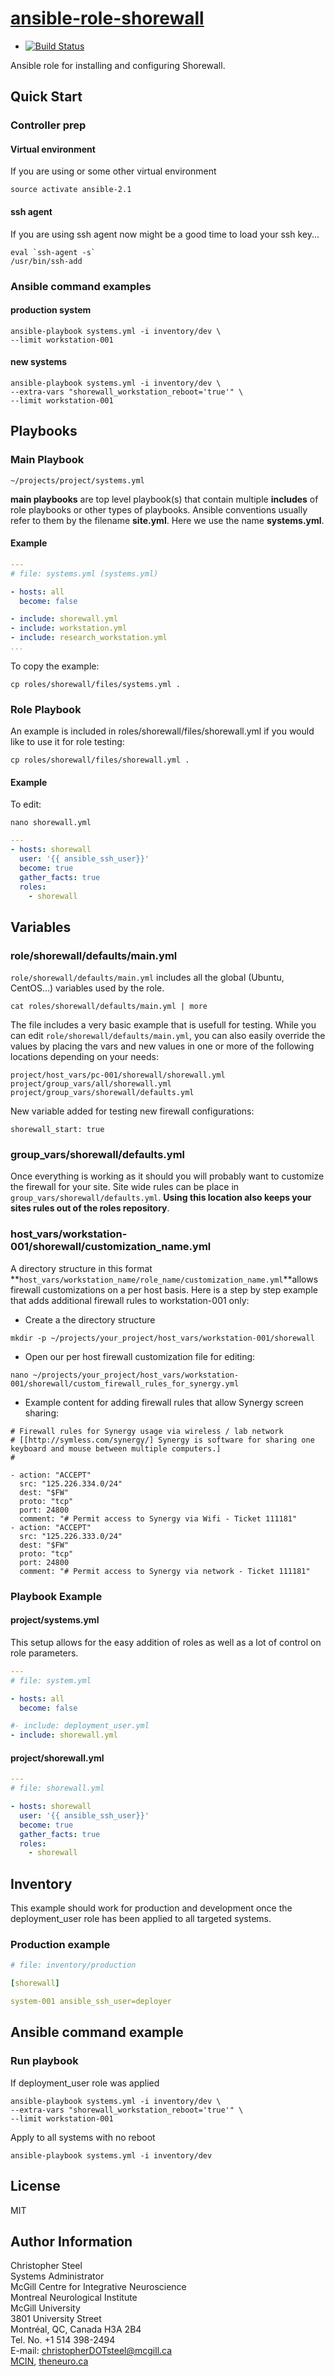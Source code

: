 
[ansible-role-shorewall](https://github.com/csteel/ansible-role-shorewall)
======================

* [](https://github.com/csteel/ansible-role-shorewall)
  [![Build Status](https://travis-ci.org/csteel/ansible-role-shorewall.svg?branch=master)](https://travis-ci.org/csteel/ansible-role-shorewall)

Ansible role for installing and configuring Shorewall.

## Quick Start

### Controller prep

#### Virtual environment

If you are using or some other virtual environment

```shell
source activate ansible-2.1
```

#### ssh agent

If you are using ssh agent now might be a good time to load your ssh key...

```
eval `ssh-agent -s`
/usr/bin/ssh-add
```

### Ansible command examples

#### production system

```shell
ansible-playbook systems.yml -i inventory/dev \
--limit workstation-001
```

#### new systems

```shell
ansible-playbook systems.yml -i inventory/dev \
--extra-vars "shorewall_workstation_reboot='true'" \
--limit workstation-001
```


Playbooks
---------

### Main Playbook

`~/projects/project/systems.yml`

**main playbooks** are top level playbook(s) that contain multiple **includes** of role playbooks or other types of playbooks. Ansible conventions usually refer to them by the filename **site.yml**. Here we use the name  **systems.yml**.

#### Example

```yaml
---
# file: systems.yml (systems.yml)

- hosts: all
  become: false

- include: shorewall.yml
- include: workstation.yml
- include: research_workstation.yml
...
```

To copy the example:

    cp roles/shorewall/files/systems.yml .

### Role Playbook

An example is included in roles/shorewall/files/shorewall.yml if you would like to use it for role testing:

    cp roles/shorewall/files/shorewall.yml .

#### Example

To edit:

    nano shorewall.yml

```yaml
---
- hosts: shorewall
  user: '{{ ansible_ssh_user}}'
  become: true
  gather_facts: true
  roles:
    - shorewall
```


Variables
--------------

### role/shorewall/defaults/main.yml

`role/shorewall/defaults/main.yml` includes all the global (Ubuntu, CentOS...) variables used by the role.

    cat roles/shorewall/defaults/main.yml | more

The file includes a very basic example that is usefull for testing. While you can edit `role/shorewall/defaults/main.yml`, you can also easily override the values by placing the vars and new values in one or more of the following locations depending on your needs:

    project/host_vars/pc-001/shorewall/shorewall.yml
    project/group_vars/all/shorewall.yml
    project/group_vars/shorewall/defaults.yml

New variable added for testing new firewall configurations:

    shorewall_start: true

### group_vars/shorewall/defaults.yml

Once everything is working as it should you will probably want to customize the firewall for your site. Site wide rules can be place in `group_vars/shorewall/defaults.yml`. **Using this location also keeps your sites rules out of the roles repository**.

### host_vars/workstation-001/shorewall/customization_name.yml

A directory structure in this format **`host_vars/workstation_name/role_name/customization_name.yml`**allows firewall customizations on a per host basis. Here is a step by step example that adds additional firewall rules to workstation-001 only:

* Create a the directory structure

```shell
mkdir -p ~/projects/your_project/host_vars/workstation-001/shorewall
```

* Open our per host firewall customization file for editing:

```shell
nano ~/projects/your_project/host_vars/workstation-001/shorewall/custom_firewall_rules_for_synergy.yml
```

* Example content for adding firewall rules that allow Synergy screen sharing:

```shell
# Firewall rules for Synergy usage via wireless / lab network
# [[http://symless.com/synergy/] Synergy is software for sharing one keyboard and mouse between multiple computers.]
#

- action: "ACCEPT"
  src: "125.226.334.0/24"
  dest: "$FW"
  proto: "tcp"
  port: 24800
  comment: "# Permit access to Synergy via Wifi - Ticket 111181"
- action: "ACCEPT"
  src: "125.226.333.0/24"
  dest: "$FW"
  proto: "tcp"
  port: 24800
  comment: "# Permit access to Synergy via network - Ticket 111181"
```

### Playbook Example

#### project/systems.yml

This setup allows for the easy addition of roles as well as a lot of control on role parameters.

```yaml
---
# file: system.yml           

- hosts: all
  become: false

#- include: deployment_user.yml
- include: shorewall.yml
```

#### project/shorewall.yml

```yaml
---
# file: shorewall.yml

- hosts: shorewall
  user: '{{ ansible_ssh_user}}'
  become: true
  gather_facts: true
  roles:
    - shorewall
```


Inventory
---------

This example should work for production and development once the deployment_user role has been applied to all targeted systems.

### Production example

```yaml
# file: inventory/production

[shorewall]

system-001 ansible_ssh_user=deployer
```
## Ansible command example

### Run playbook

If deployment_user role was applied 

```shell
ansible-playbook systems.yml -i inventory/dev \
--extra-vars "shorewall_workstation_reboot='true'" \
--limit workstation-001
```

Apply to all systems with no reboot

    ansible-playbook systems.yml -i inventory/dev

## License

MIT

## Author Information

Christopher Steel  
Systems Administrator  
McGill Centre for Integrative Neuroscience  
Montreal Neurological Institute  
McGill University  
3801 University Street  
Montréal, QC, Canada H3A 2B4  
Tel. No. +1 514 398-2494  
E-mail: christopherDOTsteel@mcgill.ca  
[MCIN](http://mcin-cnim.ca/), [theneuro.ca](http://theneuro.ca)  

  

